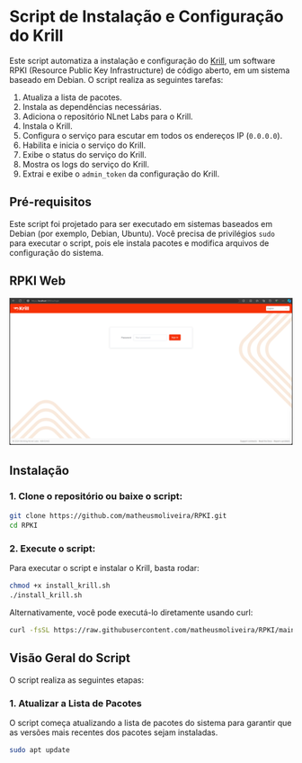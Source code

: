 # Script de Instalação e Configuração do Krill

Este script automatiza a instalação e configuração do [Krill](https://krill.docs.nlnetlabs.nl/en/stable/), um software RPKI (Resource Public Key Infrastructure) de código aberto, em um sistema baseado em Debian. O script realiza as seguintes tarefas:

1. Atualiza a lista de pacotes.
2. Instala as dependências necessárias.
3. Adiciona o repositório NLnet Labs para o Krill.
4. Instala o Krill.
5. Configura o serviço para escutar em todos os endereços IP (`0.0.0.0`).
6. Habilita e inicia o serviço do Krill.
7. Exibe o status do serviço do Krill.
8. Mostra os logs do serviço do Krill.
9. Extrai e exibe o `admin_token` da configuração do Krill.

## Pré-requisitos

Este script foi projetado para ser executado em sistemas baseados em Debian (por exemplo, Debian, Ubuntu). Você precisa de privilégios `sudo` para executar o script, pois ele instala pacotes e modifica arquivos de configuração do sistema.

## RPKI Web

![Logo do Projeto](img/rpki_web.png)

## Instalação

### 1. Clone o repositório ou baixe o script:

```bash
git clone https://github.com/matheusmoliveira/RPKI.git
cd RPKI
```

### 2. Execute o script:

Para executar o script e instalar o Krill, basta rodar:

```bash
chmod +x install_krill.sh
./install_krill.sh
```

Alternativamente, você pode executá-lo diretamente usando curl:

```bash
curl -fsSL https://raw.githubusercontent.com/matheusmoliveira/RPKI/main/install_krill.sh | bash
```

## Visão Geral do Script

O script realiza as seguintes etapas:

### 1. Atualizar a Lista de Pacotes

O script começa atualizando a lista de pacotes do sistema para garantir que as versões mais recentes dos pacotes sejam instaladas.

```bash
sudo apt update
```

